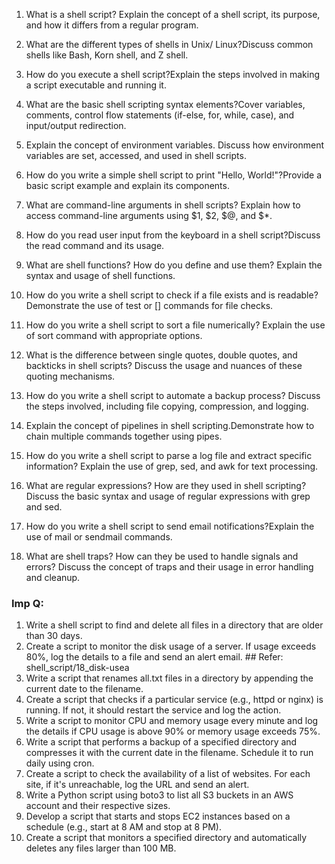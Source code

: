 1. What is a shell script? Explain the concept of a shell script, its purpose, and how it differs from a regular program.
2. What are the different types of shells in Unix/ Linux?Discuss common shells like Bash, Korn shell, and Z shell.
3. How do you execute a shell script?Explain the steps involved in making a script executable and running it.
4. What are the basic shell scripting syntax elements?Cover variables, comments, control flow statements (if-else, for, while, case), and input/output redirection.
5. Explain the concept of environment variables. Discuss how environment variables are set, accessed, and used in shell scripts.
6. How do you write a simple shell script to print "Hello, World!"?Provide a basic script example and explain its components.

7. What are command-line arguments in shell scripts? Explain how to access command-line arguments using $1, $2, $@, and $*.
8. How do you read user input from the keyboard in a shell script?Discuss the read command and its usage.
9. What are shell functions? How do you define and use them? Explain the syntax and usage of shell functions.
10. How do you write a shell script to check if a file exists and is readable? Demonstrate the use of test or [] commands for file checks.
11. How do you write a shell script to sort a file numerically? Explain the use of sort command with appropriate options.
12. What is the difference between single quotes, double quotes, and backticks in shell scripts? Discuss the usage and nuances of these quoting mechanisms.

13. How do you write a shell script to automate a backup process? Discuss the steps involved, including file copying, compression, and logging.
14. Explain the concept of pipelines in shell scripting.Demonstrate how to chain multiple commands together using pipes.
15. How do you write a shell script to parse a log file and extract specific information? Explain the use of grep, sed, and awk for text processing.
16. What are regular expressions? How are they used in shell scripting? Discuss the basic syntax and usage of regular expressions with grep and sed.
17. How do you write a shell script to send email notifications?Explain the use of mail or sendmail commands.
18. What are shell traps? How can they be used to handle signals and errors? Discuss the concept of traps and their usage in error handling and cleanup.


### Imp Q:
1. Write a shell script to find and delete all files in a directory that are older than 30 days.
2. Create a script to monitor the disk usage of a server. If usage exceeds 80%, log the details to a file and send an alert email. ## Refer: shell_script/18_disk-usea 
3. Write a script that renames all.txt files in a directory by appending the current date to the filename.
4. Create a script that checks if a particular service (e.g., httpd or nginx) is running. If not, it should restart the service and log the action.
5. Write a script to monitor CPU and memory usage every minute and log the details if CPU usage is above 90% or memory usage exceeds 75%.
6. Write a script that performs a backup of a specified directory and compresses it with the current date in the filename. Schedule it to run daily using cron.
7. Create a script to check the availability of a list of websites. For each site, if it's unreachable, log the URL and send an alert.
8. Write a Python script using boto3 to list all S3 buckets in an AWS account and their respective sizes.
9. Develop a script that starts and stops EC2 instances based on a schedule (e.g., start at 8 AM and stop at 8 PM).
10. Create a script that monitors a specified directory and automatically deletes any files larger than 100 MB.



